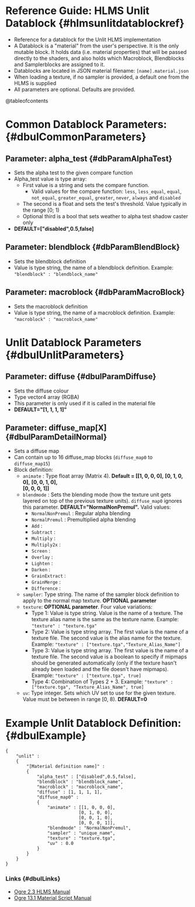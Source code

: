 
Reference Guide: HLMS Unlit Datablock {#hlmsunlitdatablockref}
=====================================

- Reference for a datablock for the Unlit HLMS implementation
- A Datablock is a "material" from the user's perspective. It is the only mutable block. It holds data (i.e. material properties) that will be passed directly to the shaders, and also holds which Macroblock, Blendblocks and Samplerblocks are assigned to it.
- Datablocks are located in JSON material filename: `[name].material.json`
- When loading a texture, if no sampler is provided, a default one from the HLMS is supplied
- All parameters are optional. Defaults are provided.

@tableofcontents

# Common Datablock Parameters: {#dbulCommonParameters}

## Parameter: alpha_test {#dbParamAlphaTest}
- Sets the alpha test to the given compare function
- Alpha_test value is type array:
    - First value is a string and sets the compare function.
        - Valid values for the compare function: `less`, `less_equal`, `equal`, `not_equal`, `greater_equal`, `greater`, `never`, `always` and `disabled`
    - The second is a float and sets the test's threshold. Value typically in the range [0; 1) 
    - Optional third is a bool that sets weather to alpha test shadow caster only
- **DEFAULT=["disabled",0.5,false]** 

## Parameter: blendblock {#dbParamBlendBlock}
- Sets the blendblock definition
- Value is type string, the name of a blendblock definition. Example: `"blendblock" : "blendblock_name"`

## Parameter: macroblock {#dbParamMacroBlock}
- Sets the macroblock definition
- Value is type string, the name of a macroblock definition. Example: `"macroblock" : "macroblock_name"`

# Unlit Datablock Parameters {#dbulUnlitParameters}

## Parameter: diffuse {#dbulParamDiffuse}
- Sets the diffuse colour
- Type vector4 array (RGBA)
- This parameter is only used if it is called in the material file
- **DEFAULT="[1, 1, 1, 1]"**

## Parameter: diffuse_map[X] {#dbulParamDetailNormal}
- Sets a diffuse map
- Can contain up to 16 diffuse_map blocks (`diffuse_map0` to `diffuse_map15`)
- Block definition:
    - `animate` : Type float array (Matrix 4). **Default = [[1, 0, 0, 0],**
                                                            **[0, 1, 0, 0],** 
                                                            **[0, 0, 1, 0],**  
                                                            **[0, 0, 0, 1]]**
    - `blendmode` : Sets the blending mode (how the texture unit gets layered on top of the previous texture units). `diffuse_map0` ignores this parameter. **DEFAULT="NormalNonPremul".** Valid values:
        - `NormalNonPremul` : Regular alpha blending
        - `NormalPremul` : Premultiplied alpha blending
        - `Add` : 
        - `Subtract` :
        - `Multiply` :
        - `Multiply2x` : 
        - `Screen` : 
        - `Overlay` : 
        - `Lighten` :
        - `Darken` :
        - `GrainExtract` :
        - `GrainMerge` :
        - `Difference` :
    - `sampler`: Type string. The name of the sampler block definition to apply to the normal map texture. **OPTIONAL parameter**
    - `texture`: **OPTIONAL parameter**. Four value variations:
        - Type 1: Value is type string. Value is the name of a texture. The texture alias name is the same as the texture name. Example: `"texture" : "texture.tga"`
        - Type 2: Value is type string array. The first value is the name of a texture file. The second value is the alias name for the texture. Example: `"texture" : ["texture.tga","Texture_Alias_Name"]`
        - Type 3: Value is type string array. The first value is the name of a texture file. The second value is a boolean to specify if mipmaps should be generated automatically (only if the texture hasn't already been loaded and the file doesn't have mipmaps). Example: `"texture" : ["texture.tga", true]`
        - Type 4: Combination of Types 2 + 3. Example: `"texture" : ["texture.tga", "Texture_Alias_Name", true]`
    - `uv`: Type integer. Sets which UV set to use for the given texture. Value must be between in range [0, 8). **DEFAULT=0**

# Example Unlit Datablock Definition: {#dbulExample}
```
{ 
    "unlit" : 
    {
        "[Material definition name]" :
        {
            "alpha_test" : ["disabled",0.5,false],
            "blendblock" : "blendblock_name",
            "macroblock" : "macroblock_name",
            "diffuse" : [1, 1, 1, 1],
            "diffuse_map0" :
            {
                "animate" : [[1, 0, 0, 0],
                            [0, 1, 0, 0],
                            [0, 0, 1, 0],
                            [0, 0, 0, 1]],
                "blendmode" : "NormalNonPremul",
                "sampler" : "unique_name",
                "texture" : "texture.tga",
                "uv" : 0.0
            }
        }
    }
}
```

### Links {#dbulLinks}
- [Ogre 2.3 HLMS Manual](https://ogrecave.github.io/ogre-next/api/2.3/hlms.html)
- [Ogre 13.1 Material Script Manual](https://ogrecave.github.io/ogre/api/latest/_material-_scripts.html#SEC23)

